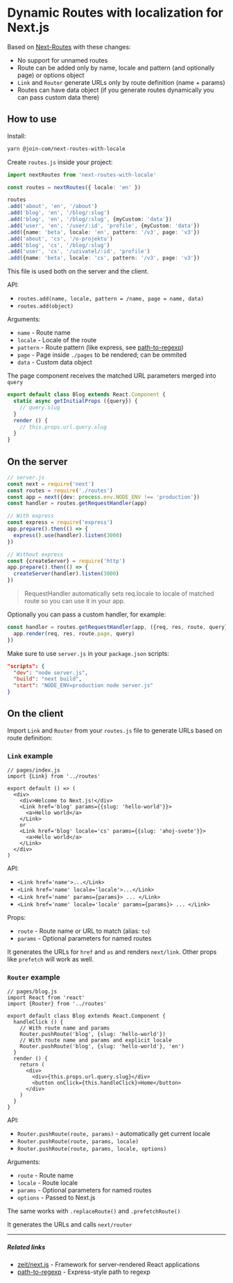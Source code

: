 # Dynamic Routes with localization for Next.js

Based on [Next-Routes](https://github.com/fridays/next-routes) with these changes:

- No support for unnamed routes
- Route can be added only by name, locale and pattern (and optionally page) or options object
- `Link` and `Router` generate URLs only by route definition (name + params)
- Routes can have data object (if you generate routes dynamically you can pass custom data there)

## How to use

Install:

```bash
yarn @join-com/next-routes-with-locale
```

Create `routes.js` inside your project:

```typescript
import nextRoutes from 'next-routes-with-locale'

const routes = nextRoutes({ locale: 'en' })

routes
.add('about', 'en', '/about')
.add('blog', 'en', '/blog/:slug')
.add('blog', 'en', '/blog/:slug', {myCustom: 'data'})
.add('user', 'en', '/user/:id', 'profile', {myCustom: 'data'})
.add({name: 'beta', locale: 'en', pattern: '/v3', page: 'v3'})
.add('about', 'cs', '/o-projektu')
.add('blog', 'cs', '/blog/:slug')
.add('user', 'cs', '/uzivatel/:id', 'profile')
.add({name: 'beta', locale: 'cs', pattern: '/v3', page: 'v3'})
```

This file is used both on the server and the client.

API:

- `routes.add(name, locale, pattern = /name, page = name, data)`
- `routes.add(object)`

Arguments:

- `name` - Route name
- `locale` - Locale of the route
- `pattern` - Route pattern (like express, see [path-to-regexp](https://github.com/pillarjs/path-to-regexp))
- `page` - Page inside `./pages` to be rendered; can be ommited
- `data` - Custom data object

The page component receives the matched URL parameters merged into `query`

```typescript
export default class Blog extends React.Component {
  static async getInitialProps ({query}) {
    // query.slug
  }
  render () {
    // this.props.url.query.slug
  }
}
```

## On the server

```typescript
// server.js
const next = require('next')
const routes = require('./routes')
const app = next({dev: process.env.NODE_ENV !== 'production'})
const handler = routes.getRequestHandler(app)

// With express
const express = require('express')
app.prepare().then(() => {
  express().use(handler).listen(3000)
})

// Without express
const {createServer} = require('http')
app.prepare().then(() => {
  createServer(handler).listen(3000)
})
```

> RequestHandler automatically sets req.locale to locale of matched route so you can use it in your app.

Optionally you can pass a custom handler, for example:

```javascript
const handler = routes.getRequestHandler(app, ({req, res, route, query}) => {
  app.render(req, res, route.page, query)
})
```

Make sure to use `server.js` in your `package.json` scripts:

```json
"scripts": {
  "dev": "node server.js",
  "build": "next build",
  "start": "NODE_ENV=production node server.js"
}
```

## On the client

Import `Link` and `Router` from your `routes.js` file to generate URLs based on route definition:

### `Link` example

```tsx
// pages/index.js
import {Link} from '../routes'

export default () => (
  <div>
    <div>Welcome to Next.js!</div>
    <Link href='blog' params={{slug: 'hello-world'}}>
      <a>Hello world</a>
    </Link>
    or
    <Link href='blog' locale='cs' params={{slug: 'ahoj-svete'}}>
      <a>Hello world</a>
    </Link>
  </div>
)
```

API:

- `<Link href='name'>...</Link>`
- `<Link href='name' locale='locale'>...</Link>`
- `<Link href='name' params={params}> ... </Link>`
- `<Link href='name' locale='locale' params={params}> ... </Link>`

Props:

- `route` - Route name or URL to match (alias: `to`)
- `params` - Optional parameters for named routes

It generates the URLs for `href` and `as` and renders `next/link`. Other props like `prefetch` will work as well.

### `Router` example

```tsx
// pages/blog.js
import React from 'react'
import {Router} from '../routes'

export default class Blog extends React.Component {
  handleClick () {
    // With route name and params
    Router.pushRoute('blog', {slug: 'hello-world'})
    // With route name and params and explicit locale
    Router.pushRoute('blog', {slug: 'hello-world'}, 'en')
  }
  render () {
    return (
      <div>
        <div>{this.props.url.query.slug}</div>
        <button onClick={this.handleClick}>Home</button>
      </div>
    )
  }
}
```

API:

- `Router.pushRoute(route, params)` - automatically get current locale
- `Router.pushRoute(route, params, locale)`
- `Router.pushRoute(route, params, locale, options)`

Arguments:

- `route` - Route name
- `locale` - Route locale
- `params` - Optional parameters for named routes
- `options` - Passed to Next.js

The same works with `.replaceRoute()` and `.prefetchRoute()`

It generates the URLs and calls `next/router`

---

##### Related links

- [zeit/next.js](https://github.com/zeit/next.js) - Framework for server-rendered React applications
- [path-to-regexp](https://github.com/pillarjs/path-to-regexp) - Express-style path to regexp

